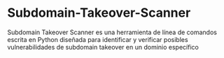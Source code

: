 # Subdomain-Takeover-Scanner
Subdomain Takeover Scanner es una herramienta de línea de comandos escrita en Python diseñada para identificar y verificar posibles vulnerabilidades de subdomain takeover en un dominio específico
